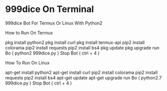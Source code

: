 # 999dice On Terminal
999dice Bot For Termux Or Linux With Python2

How to Run On Termux 

pkg install python2
pkg install curl
pkg install termux-api
pip2 install colorama
pip2 install requests
pip2 install bs4
pkg update
pkg upgrade
run Bo ( python2 999dice.py )
Stop Bot ( ctrl + 4 )


How To Run On Linux

apt-get install python2
apt-get install curl
pip2 install colorama
pip2 install requests
pip2 install bs4
apt-get update
apt-get upgrade
run Bo ( python2.7 999dice.py )
Stop Bot ( ctrl + 4 )
